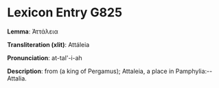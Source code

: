 # Lexicon Entry G825

**Lemma**: Ἀττάλεια

**Transliteration (xlit)**: Attáleia

**Pronunciation**: at-tal'-i-ah

**Description**:
from  (a king of Pergamus); Attaleia, a place in Pamphylia:--Attalia.
